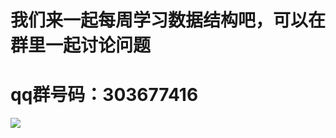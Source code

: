 # 我们来一起每周学习数据结构吧，可以在群里一起讨论问题

# qq群号码：303677416

![](https://github.com/apachecn/awesome-leetcode/blob/master/images/WechatIMG439.jpeg)

